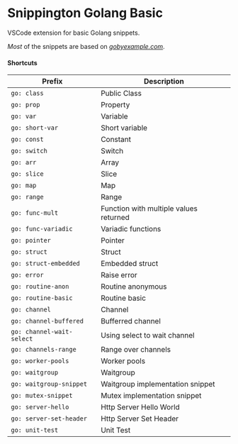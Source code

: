 # Snippington Golang Basic
VSCode extension for basic Golang snippets.

*Most* of the snippets are based on *[gobyexample.com](https://gobyexample.com/)*.

#### Shortcuts

| Prefix | Description |
| ------ | ------------ |
| `go: class` | Public Class |
| `go: prop` | Property |
| `go: var` | Variable |
| `go: short-var` | Short variable |
| `go: const` | Constant |
| `go: switch` | Switch |
| `go: arr` | Array |
| `go: slice` | Slice |
| `go: map` | Map |
| `go: range` | Range |
| `go: func-mult` | Function with multiple values returned |
| `go: func-variadic` | Variadic functions |
| `go: pointer` | Pointer |
| `go: struct` | Struct |
| `go: struct-embedded` | Embedded struct |
| `go: error` | Raise error |
| `go: routine-anon` | Routine anonymous |
| `go: routine-basic` | Routine basic |
| `go: channel` | Channel |
| `go: channel-buffered` | Bufferred channel |
| `go: channel-wait-select` | Using select to wait channel |
| `go: channels-range` | Range over channels |
| `go: worker-pools` | Worker pools |
| `go: waitgroup` | Waitgroup |
| `go: waitgroup-snippet` | Waitgroup implementation snippet |
| `go: mutex-snippet` | Mutex implementation snippet |
| `go: server-hello` | Http Server Hello World |
| `go: server-set-header` | Http Server Set Header |
| `go: unit-test` | Unit Test |

